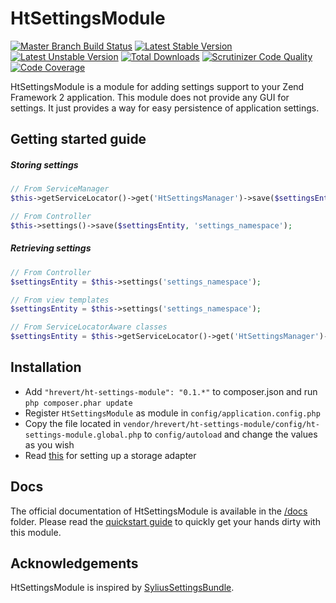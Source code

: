 HtSettingsModule
====================
[![Master Branch Build Status](https://api.travis-ci.org/hrevert/HtSettingsModule.svg)](http://travis-ci.org/hrevert/HtSettingsModule)
[![Latest Stable Version](https://poser.pugx.org/hrevert/ht-settings-module/v/stable.png)](https://packagist.org/packages/hrevert/ht-settings-module)
[![Latest Unstable Version](https://poser.pugx.org/hrevert/ht-settings-module/v/unstable.png)](https://packagist.org/packages/hrevert/ht-settings-module)
[![Total Downloads](https://poser.pugx.org/hrevert/ht-settings-module/downloads.png)](https://packagist.org/packages/hrevert/ht-settings-module)
[![Scrutinizer Code Quality](https://scrutinizer-ci.com/g/hrevert/HtSettingsModule/badges/quality-score.png?b=master)](https://scrutinizer-ci.com/g/hrevert/HtSettingsModule/?branch=master)
[![Code Coverage](https://scrutinizer-ci.com/g/hrevert/HtSettingsModule/badges/coverage.png?b=master)](https://scrutinizer-ci.com/g/hrevert/HtSettingsModule/?branch=master)

HtSettingsModule is a module for adding settings support to your Zend Framework 2 application.
This module does not provide any GUI for settings. It just provides a way for easy persistence of application settings.

## Getting started guide
##### Storing settings
```php
// From ServiceManager
$this->getServiceLocator()->get('HtSettingsManager')->save($settingsEntity, 'settings_namespace');

// From Controller
$this->settings()->save($settingsEntity, 'settings_namespace');
```
##### Retrieving settings
```php
// From Controller
$settingsEntity = $this->settings('settings_namespace');

// From view templates
$settingsEntity = $this->settings('settings_namespace');

// From ServiceLocatorAware classes
$settingsEntity = $this->getServiceLocator()->get('HtSettingsManager')->getSettings('settings_namespace');
```

## Installation
* Add `"hrevert/ht-settings-module": "0.1.*"` to composer.json and run `php composer.phar update`
* Register `HtSettingsModule` as module in `config/application.config.php`
* Copy the file located in `vendor/hrevert/ht-settings-module/config/ht-settings-module.global.php` to `config/autoload` and change the values as you wish
* Read [this](/docs/storage-adapters.md) for setting up a storage adapter

## Docs
The official documentation of HtSettingsModule is available in the [/docs](/docs) folder. Please read the [quickstart guide](/docs/quickstart.md) to quickly get your hands dirty with this module.

## Acknowledgements
HtSettingsModule is inspired by [SyliusSettingsBundle](https://github.com/Sylius/SyliusSettingsBundle).
